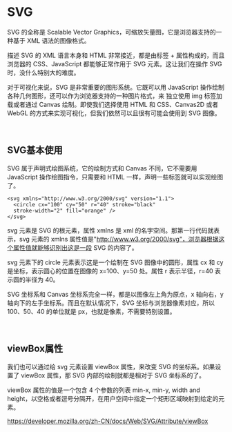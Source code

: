 # SVG
SVG 的全称是 Scalable Vector Graphics，可缩放矢量图，它是浏览器支持的一种基于 XML 语法的图像格式。

描述 SVG 的 XML 语言本身和 HTML 非常接近，都是由标签 + 属性构成的，而且浏览器的 CSS、JavaScript 都能够正常作用于 SVG 元素。这让我们在操作 SVG 时，没什么特别大的难度。

对于可视化来说，SVG 是非常重要的图形系统。它既可以用 JavaScript 操作绘制各种几何图形，还可以作为浏览器支持的一种图片格式，来 独立使用 img 标签加载或者通过 Canvas 绘制。即使我们选择使用 HTML 和 CSS、Canvas2D 或者 WebGL 的方式来实现可视化，但我们依然可以且很有可能会使用到 SVG 图像。

<br>

## SVG基本使用
SVG 属于声明式绘图系统，它的绘制方式和 Canvas 不同，它不需要用 JavaScript 操作绘图指令，只需要和 HTML 一样，声明一些标签就可以实现绘图了。

```
<svg xmlns="http://www.w3.org/2000/svg" version="1.1">
  <circle cx="100" cy="50" r="40" stroke="black"
  stroke-width="2" fill="orange" />
</svg>
```
svg 元素是 SVG 的根元素，属性 xmlns 是 xml 的名字空间。那第一行代码就表示，svg 元素的 xmlns 属性值是"http://www.w3.org/2000/svg"，浏览器根据这个属性值就能够识别出这是一段 SVG 的内容了。

svg 元素下的 circle 元素表示这是一个绘制在 SVG 图像中的圆形，属性 cx 和 cy 是坐标，表示圆心的位置在图像的 x=100、y=50 处。属性 r 表示半径，r=40 表示圆的半径为 40。

SVG 坐标系和 Canvas 坐标系完全一样，都是以图像左上角为原点，x 轴向右，y 轴向下的左手坐标系。而且在默认情况下，SVG 坐标与浏览器像素对应，所以 100、50、40 的单位就是 px，也就是像素，不需要特别设置。

<br>

## viewBox属性
我们也可以通过给 svg 元素设置 viewBox 属性，来改变 SVG 的坐标系。如果设置了 viewBox 属性，那 SVG 内部的绘制就都是相对于 SVG 坐标系的了。

viewBox 属性的值是一个包含 4 个参数的列表 min-x, min-y, width and height，以空格或者逗号分隔开，在用户空间中指定一个矩形区域映射到给定的元素。

https://developer.mozilla.org/zh-CN/docs/Web/SVG/Attribute/viewBox